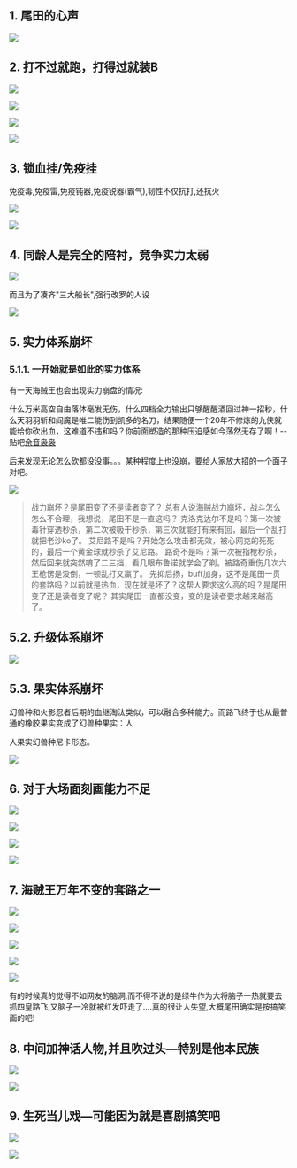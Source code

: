 
## 1. 尾田的心声
![](https://gitee.com/istarwyh/images/raw/master/vnote/程序员练级之路/生活/open/对海贼王的批评/对海贼王的批评.md/ca9870f1f7a5d64a_Ahf6TVF3bt.jpg)



## 2. 打不过就跑，打得过就装B

![](https://gitee.com/istarwyh/images/raw/master/vnote/程序员练级之路/生活/open/对海贼王的批评/对海贼王的批评.md/image_mAJUGde3aH.png)

![](https://gitee.com/istarwyh/images/raw/master/vnote/程序员练级之路/生活/open/对海贼王的批评/对海贼王的批评.md/image_EoGklOdxI8.png)

![](https://gitee.com/istarwyh/images/raw/master/vnote/程序员练级之路/生活/open/对海贼王的批评/对海贼王的批评.md/1638015459200_mZIT2JJ7rX.jpg)

![](https://gitee.com/istarwyh/images/raw/master/vnote/程序员练级之路/生活/open/对海贼王的批评/对海贼王的批评.md/image_mv2VKJJOBn.png)

## 3. 锁血挂/免疫挂

免疫毒,免疫雷,免疫钝器,免疫锐器(霸气),韧性不仅抗打,还抗火

![](https://gitee.com/istarwyh/images/raw/master/vnote/程序员练级之路/生活/open/对海贼王的批评/对海贼王的批评.md/IMG_20210131_154551_8sqC1EgHeQ.jpg)

![](https://gitee.com/istarwyh/images/raw/master/vnote/程序员练级之路/生活/open/对海贼王的批评/对海贼王的批评.md/image_yyX3tKkN5d.png)

## 4. 同龄人是完全的陪衬，竞争实力太弱

![](https://gitee.com/istarwyh/images/raw/master/vnote/程序员练级之路/生活/open/对海贼王的批评/对海贼王的批评.md/image_VPVwZdMOy3.png)

而且为了凑齐"三大船长",强行改罗的人设

![](https://xiaohui-zhangjiakou.oss-cn-zhangjiakou.aliyuncs.com/image/202307151703493.png)
## 5. 实力体系崩坏

### 5.1.1. 一开始就是如此的实力体系

有一天海贼王也会出现实力崩盘的情况:

什么万米高空自由落体毫发无伤，什么四档全力输出只够醒醒酒回过神一招秒，什么天羽羽斩和阎魔是唯二能伤到凯多的名刀，结果随便一个20年不修炼的九侠就能给你砍出血，这难道不违和吗？你前面塑造的那种压迫感如今荡然无存了啊！--贴吧[余音袅袅](https://tieba.baidu.com/home/main/?un=流云淡苑\&ie=utf-8\&id=tb.1.bcfffa1c.pxh4p7kLXeXUomo8aZMjEA\&fr=frs "余音袅袅")

后来发现无论怎么砍都没没事。。。某种程度上也没崩，要给人家放大招的一个面子对吧。

![](https://xiaohui-zhangjiakou.oss-cn-zhangjiakou.aliyuncs.com/image/202307151708712.png)


>战力崩坏？是尾田变了还是读者变了？
总有人说海贼战力崩坏，战斗怎么怎么不合理，我想说，尾田不是一直这吗？
	克洛克达尔不是吗？第一次被毒针穿透秒杀，第二次被吸干秒杀，第三次就能打有来有回，最后一个乱打就把老沙ko了。
艾尼路不是吗？开始怎么攻击都无效，被心网克的死死的，最后一个黄金球就秒杀了艾尼路。
路奇不是吗？第一次被指枪秒杀，然后回来就突然唷了二三挡，看几眼布鲁诺就学会了剃。被路奇重伤几次六王枪愣是没倒，一顿乱打又赢了。
先抑后扬，buff加身，这不是尾田一贯的套路吗？以前就是热血，现在就是坏了？这帮人要求这么高的吗？是尾田变了还是读者变了呢？
其实尾田一直都没变，变的是读者要求越来越高了。

## 5.2. 升级体系崩坏

![](https://gitee.com/istarwyh/images/raw/master/vnote/程序员练级之路/生活/open/对海贼王的批评/对海贼王的批评.md/image_YrKkBNIJv5.png)

## 5.3. 果实体系崩坏

幻兽种和火影忍者后期的血继淘汰类似，可以融合多种能力。而路飞终于也从最普通的橡胶果实变成了幻兽种果实：人

人果实幻兽种尼卡形态。

![](https://gitee.com/istarwyh/images/raw/master/vnote/程序员练级之路/生活/open/对海贼王的批评/对海贼王的批评.md/image_st5aeZNgF8.png)

## 6. 对于大场面刻画能力不足

![](https://gitee.com/istarwyh/images/raw/master/vnote/程序员练级之路/生活/open/对海贼王的批评/对海贼王的批评.md/image_LL7RlEurN4.png)

![](https://gitee.com/istarwyh/images/raw/master/vnote/程序员练级之路/生活/open/对海贼王的批评/对海贼王的批评.md/image_JfflnVOhWY.png)

![](https://gitee.com/istarwyh/images/raw/master/vnote/程序员练级之路/生活/open/对海贼王的批评/对海贼王的批评.md/image_TNVbJQFaat.png)

![](https://gitee.com/istarwyh/images/raw/master/vnote/程序员练级之路/生活/open/对海贼王的批评/对海贼王的批评.md/image_z2q2dmU7hJ.png)

## 7. 海贼王万年不变的套路之一

![](https://gitee.com/istarwyh/images/raw/master/vnote/程序员练级之路/生活/open/对海贼王的批评/对海贼王的批评.md/image_HxVFlcQB1D.png)

![](https://gitee.com/istarwyh/images/raw/master/vnote/程序员练级之路/生活/open/对海贼王的批评/对海贼王的批评.md/1638016315690__ZoWait2-F.jpg)

![](https://gitee.com/istarwyh/images/raw/master/vnote/程序员练级之路/生活/open/对海贼王的批评/对海贼王的批评.md/1638016315669_rcnOK9oPQr.jpg)

![](https://gitee.com/istarwyh/images/raw/master/vnote/程序员练级之路/生活/open/对海贼王的批评/对海贼王的批评.md/1638016315681_OJJoCCYuz_.jpg)

![](https://gitee.com/istarwyh/images/raw/master/vnote/程序员练级之路/生活/open/对海贼王的批评/对海贼王的批评.md/IMG_20220621_231332_L--B4wDFLG.jpg)

有的时候真的觉得不如网友的脑洞,而不得不说的是绿牛作为大将脑子一热就要去抓四皇路飞,又脑子一冷就被红发吓走了....真的很让人失望,大概尾田确实是按搞笑画的吧!

## 8. 中间加神话人物,并且吹过头—特别是他本民族

![](https://gitee.com/istarwyh/images/raw/master/vnote/程序员练级之路/生活/open/对海贼王的批评/对海贼王的批评.md/image_o5FsFMWgRT.png)

![](https://gitee.com/istarwyh/images/raw/master/vnote/程序员练级之路/生活/open/对海贼王的批评/对海贼王的批评.md/image_M22C9b_hEk.png)

## 9. 生死当儿戏—可能因为就是喜剧搞笑吧

![](https://gitee.com/istarwyh/images/raw/master/vnote/程序员练级之路/生活/open/对海贼王的批评/对海贼王的批评.md/image_fXx_p6dOSW.png)

![](https://gitee.com/istarwyh/images/raw/master/vnote/程序员练级之路/生活/open/对海贼王的批评/对海贼王的批评.md/1638014866526_bDxhBER2a0.jpg)
